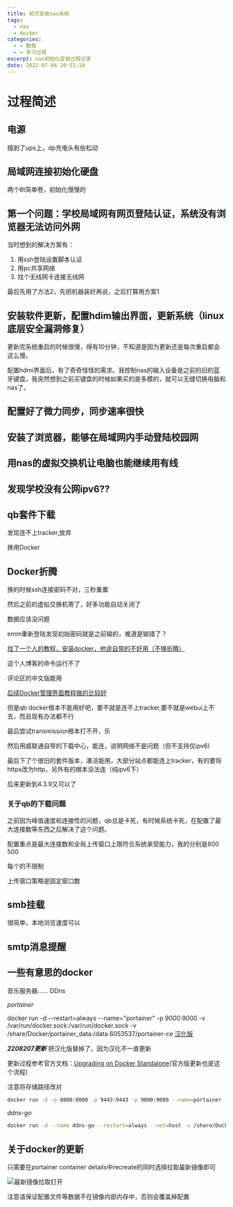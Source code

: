 ```yaml
---
title: 初次安装nas系统
tags:
  - nas
  - docker
categories:
  - - 教程
  - - 学习过程
excerpt: nas初始化安装过程记录
date: 2022-07-04 20:51:10
---
```


# 过程简述
## 电源
插到了ups上，dp充电头有些松动
## 局域网连接初始化硬盘
两个8t简单卷，初始化慢慢的
## 第一个问题：学校局域网有网页登陆认证，系统没有浏览器无法访问外网
当时想到的解决方案有：
1. 用ssh登陆设置脚本认证
2. 用pc共享网络
3. 找个无线网卡连接无线网

最后先用了方法2，先把机器装好再说，之后打算用方案1

## 安装软件更新，配置hdim输出界面，更新系统（linux底层安全漏洞修复）
更新完系统重启的时候很慢，得有10分钟，不知道是因为更新还是每次重启都会这么慢。

配置hdmi界面后，有了奇奇怪怪的需求。我控制nas的输入设备是之前的旧的蓝牙键盘，我突然想到之前买键盘的时候如果买的是多模的，就可以无缝切换电脑和nas了。

## 配置好了微力同步，同步速率很快

## 安装了浏览器，能够在局域网内手动登陆校园网

## 用nas的虚拟交换机让电脑也能继续用有线

## 发现学校没有公网ipv6??

## qb套件下载
发现连不上tracker,放弃

换用Docker
## Docker折腾


换的时候ssh连接密码不对，三秒重置

然后之前的虚拟交换机寄了，好多功能自动关闭了

数据应该没问题

emm重新登陆发现初始密码就是之前输的，难道是输错了？

[找了一个人的教程，安装docker，他说自带的不好用（不够折腾）](https://post.smzdm.com/p/az3k85gr/)

这个人博客的命令运行不了

评论区的中文版能用

[后续Docker管理界面教程做的比较好](https://post.smzdm.com/p/a6dw97xo/)

但是qb docker根本不能用好吧，要不就是连不上tracker,要不就是webui上不去，而且现有办法都不行

最后尝试transmission根本打不开，乐

然后用威联通自带的下载中心，能连，说明网络不是问题（但不支持仅ipv6)

最后下了个很旧的套件版本，凑活能用，大部分站点都能连上tracker，有的要将https改为http，另外有的根本没法连（纯ipv6下）

后来更新到4.3.9又可以了

### 关于qb的下载问题
之前因为峰值速度和连接性的问题，qb总是卡死，有时候系统卡死，在配置了最大连接数等东西之后解决了这个问题。

配置重点是最大连接数和全局上传窗口上限符合系统承受能力，我的分别是800 500

每个的不限制

上传窗口策略是固定窗口数


## smb挂载

很简单，本地浏览速度可以

## smtp消息提醒

## 一些有意思的docker
音乐服务器……
DDns

*portainer*

docker run -d --restart=always --name="portainer" -p 9000:9000 -v /var/run/docker.sock:/var/run/docker.sock -v /share/Docker/portainer_data:/data 6053537/portainer-ce
[汉化版](https://hub.docker.com/r/6053537/portainer-ce)

***2208207更新***
把汉化版替掉了，因为汉化不一直更新

更新过程参考官方文档：[Upgrading on Docker Standalone](https://docs.portainer.io/start/upgrade/docker)(官方版更新也是这个流程)

注意将存储路径改对

```bash
docker run -d -p 8000:8000 -p 9443:9443 -p 9000:9000 --name=portainer --restart=always -v /var/run/docker.sock:/var/run/docker.sock -v /share/Docker/portainer_data:/data portainer/portainer-ce:latest
```

*ddns-go*
```bash
docker run -d --name ddns-go --restart=always --net=host -v /share/Docker/ddns-go:/root jeessy/ddns-go
```

## 关于docker的更新
只需要在portainer container details中recreate的同时选择拉取最新镜像即可

![最新镜像拉取打开](https://euserver.1314171.xyz/i/2022/09/08/6319f957d0582.png)

注意请保证配置文件等数据不在镜像内部内存中，否则会覆盖掉配置